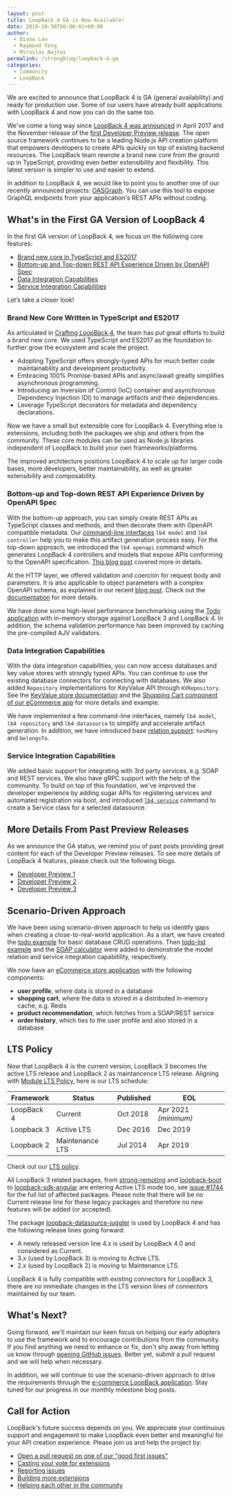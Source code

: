 ```yaml
---
layout: post
title: LoopBack 4 GA is Now Available!
date: 2018-10-30T00:00:01+00:00
author:
  - Diana Lau
  - Raymond Feng
  - Miroslav Bajtos
permalink: /strongblog/loopback-4-ga
categories:
  - Community
  - LoopBack
---
```


We are excited to announce that LoopBack 4 is GA (general availability) and ready for production use. Some of our users have already built applications with LoopBack 4 and now you can do the same too.

We've come a long way since [LoopBack 4 was announced](https://strongloop.com/strongblog/announcing-loopback-next/) in April 2017 and the November release of the [first Developer Preview release](https://strongloop.com/strongblog/loopback-4-developer-preview-release). The open source framework continues to be a leading Node.js API creation platform that empowers developers to create APIs quickly on top of existing backend resources. The LoopBack team rewrote a brand new core  from the ground up in TypeScript, providing even better extensibility and flexibility. This latest version is simpler to use and easier to extend.

In addition to LoopBack 4, we would like to point you to another one of our recently announced projects: [OASGraph](http://v4.loopback.io/oasgraph.html). You can use this tool to expose GraphQL endpoints from your application's REST APIs without coding.

<!--more-->

## What's in the First GA Version of LoopBack 4

In the first GA version of LoopBack 4, we focus on the following core features:

- [Brand new core in TypeScript and ES2017](#brand-new-core-written-in-typescript-and-es2017)
- [Bottom-up and Top-down REST API Experience Driven by OpenAPI Spec](#bottom-up-and-top-down-rest-api-experience-driven-by-openapi-spec)
- [Data Integration Capabilities](#data-integration-capabilities)
- [Service Integration Capabilities](#service-integration-capabilities)

Let’s take a closer look!

### Brand New Core Written in TypeScript and ES2017

As articulated in [Crafting LoopBack 4](https://loopback.io/doc/en/lb4/Crafting-LoopBack-4.html), the team has put great efforts to build a brand new core. We used TypeScript and ES2017 as the foundation to further grow the ecosystem and scale the project. 

- Adopting TypeScript offers strongly-typed APIs for much better code maintainability and development productivity.
- Embracing 100% Promise-based APIs and async/await greatly simplifies asynchronous programming.
- Introducing an Inversion of Control (IoC) container and asynchronous Dependency Injection (DI) to manage artifacts and their dependencies.
- Leverage TypeScript decorators for metadata and dependency declarations.

Now we have a small but extensible core for LoopBack 4. Everything else is extensions, including both the packages we ship and others from the community. These core modules can be used as Node.js libraries independent of LoopBack to build your own frameworks/platforms.  

The improved architecture positions LoopBack 4 to scale up for larger code bases, more developers, better maintainability, as well as greater extensibility and composability.

### Bottom-up and Top-down REST API Experience Driven by OpenAPI Spec

With the bottom-up approach, you can simply create REST APIs as TypeScript classes and methods, and then decorate them with OpenAPI compatible metadata. Our [command-line interfaces](https://loopback.io/doc/en/lb4/Command-line-interface.html) `lb4 model` and `lb4 controller` help you to make this artifact generation process easy. For the top-down approach, we introduced the `lb4 openapi` command which generates LoopBack 4 controllers and models that expose APIs conforming to the OpenAPI specification. [This blog post](https://strongloop.com/strongblog/loopback4-openapi-cli/) covered more in details.

At the HTTP layer, we offered validation and coercion for request body and parameters. It is also applicable to object parameters with a complex OpenAPI schema, as explained in our recent [blog post](https://strongloop.com/strongblog/fundamental-validations-for-http-requests/). Check out the [documentation](https://loopback.io/doc/en/lb4/Parsing-requests.html) for more details.

We have done some high-level performance benchmarking using the [Todo application](https://loopback.io/doc/en/lb4/todo-tutorial.html) with in-memory storage against LoopBack 3 and LoopBack 4. In addition, the schema validation performance has been improved by caching the pre-compiled AJV validators.

### Data Integration Capabilities

With the data integration capabilities, you can now access databases and key value stores with strongly typed APIs. You can continue to use the existing database connectors for connecting with databases. We also added `Repository` implementations for KeyValue API through `KVRepository`. See the [KeyValue store documentation](https://loopback.io/doc/en/lb4/Repositories.html) and the [Shopping Cart component of our eCommerce app](https://github.com/strongloop/loopback4-example-shopping) for more details and example.

We have implemented a few command-line interfaces, namely `lb4 model`, `lb4 repository` and `lb4 datasource` to simplify and accelerate artifact generation. In addition, we have introduced base [relation support](https://loopback.io/doc/en/lb4/Relations.html): `hasMany` and `belongsTo`.

### Service Integration Capabilities

We added basic support for integrating with 3rd party services, e.g. SOAP and REST services. We also have gRPC support with the help of the community. To build on top of this foundation, we've improved the developer experience by adding sugar APIs for registering services and automated registration via boot, and introduced [`lb4 service`](https://loopback.io/doc/en/lb4/Service-generator.html) command to create a Service class for a selected datasource.

## More Details From Past Preview Releases

As we announce the GA status, we remind you of past posts providing great content for each of the Developer Preview releases. To see more details of LoopBack 4 features, please check out the following blogs.

- [Developer Preview 1](https://strongloop.com/strongblog/loopback-4-developer-preview-release)
- [Developer Preview 2](https://strongloop.com/strongblog/loopback-4-developer-preview-2/)
- [Developer Preview 3](https://strongloop.com/strongblog/loopback-4-developer-preview-3)

## Scenario-Driven Approach

We have been using scenario-driven approach to help us identify gaps when creating a close-to-real-world application. As a start, we have created the [todo example](https://loopback.io/doc/en/lb4/todo-tutorial.html) for basic database CRUD operations. Then [todo-list example](https://loopback.io/doc/en/lb4/todo-list-tutorial.html) and the [SOAP calculator](https://loopback.io/doc/en/lb4/soap-calculator-tutorial.html) were added to demonstrate the model relation and service integration capabitility, respectively.

We now have an [eCommerce store application](https://github.com/strongloop/loopback4-example-shopping) with the following components:

- **user profile**, where data is stored in a database
- **shopping cart**, where the data is stored in a distributed in-memory cache, e.g. Redis
- **product recommendation**, which fetches from a SOAP/REST service
- **order history**, which ties to the user profile and also stored in a database

## LTS Policy

Now that LoopBack 4 is the current version, LoopBack 3 becomes the active LTS release and LoopBack 2 as maintancence LTS release. Aligning with [Module LTS Policy](https://developer.ibm.com/node/2018/07/24/module-lts/), here is our LTS schedule:

| Framework  | Status          | Published | EOL                  |
| ---------- | --------------- | --------- | -------------------- |
| LoopBack 4 | Current         | Oct 2018  | Apr 2021 _(minimum)_ |
| Loopback 3 | Active LTS      | Dec 2016  | Dec 2019             |
| Loopback 2 | Maintenance LTS | Jul 2014  | Apr 2019             |

Check out our [LTS policy](https://loopback.io/doc/en/contrib/Long-term-support.html).

All LoopBack 3 related packages, from [strong-remoting](https://github.com/strongloop/strong-remoting) and [loopback-boot](https://github.com/strongloop/loopback-boot) to [loopback-sdk-angular](https://github.com/strongloop/loopback-sdk-angular) are entering Active LTS mode too, see [issue #1744](https://github.com/strongloop/loopback-next/issues/1744) for the full list of affected packages. Please note that there will be no Current release line for these legacy packages and therefore no new features will be added (or accepted).

The package [loopback-datasource-juggler](https://github.com/strongloop/loopback-datasource-juggler) is used by LoopBack 4 and has the following release lines going forward:

- A newly released version line 4.x is used by LoopBack 4.0 and considered as Current.
- 3.x (used by LoopBack 3) is moving to Active LTS.
- 2.x (used by LoopBack 2) is moving to Maintenance LTS.

LoopBack 4 is fully compatible with existing connectors for LoopBack 3, there are no immediate changes in the LTS version lines of connectors maintained by our team.

## What's Next?

Going forward, we'll maintain our keen focus on helping our early adopters to use the framework and to encourage contributions from the community. If you find anything we need to enhance or fix, don't shy away from letting us know through [opening GitHub issues](https://github.com/strongloop/loopback-next/issues). Better yet, submit a pull request and we will help when necessary.

In addition, we will continue to use the scenario-driven approach to drive the requirements through the [e-commerce LoopBack application](https://github.com/strongloop/loopback4-example-shopping). Stay tuned for our progress in our monthly milestone blog posts.

## Call for Action

LoopBack's future success depends on you. We appreciate your continuous support and engagement to make LoopBack even better and meaningful for your API creation experience. Please join us and help the project by:

- [Open a pull request on one of our "good first issues"](https://github.com/strongloop/loopback-next/labels/good%20first%20issue)
- [Casting your vote for extensions](https://github.com/strongloop/loopback-next/issues/512)
- [Reporting issues](https://github.com/strongloop/loopback-next/issues)
- [Building more extensions](https://github.com/strongloop/loopback-next/issues/647)
- [Helping each other in the community](https://groups.google.com/forum/#!forum/loopbackjs)
